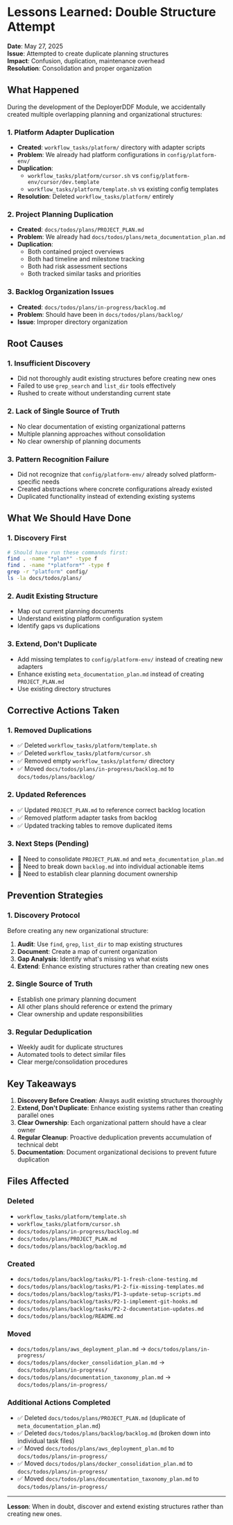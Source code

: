 # Lessons Learned: Double Structure Attempt

**Date**: May 27, 2025  
**Issue**: Attempted to create duplicate planning structures  
**Impact**: Confusion, duplication, maintenance overhead  
**Resolution**: Consolidation and proper organization  

## What Happened

During the development of the DeployerDDF Module, we accidentally created multiple overlapping planning and organizational structures:

### 1. Platform Adapter Duplication
- **Created**: `workflow_tasks/platform/` directory with adapter scripts
- **Problem**: We already had platform configurations in `config/platform-env/`
- **Duplication**: 
  - `workflow_tasks/platform/cursor.sh` vs `config/platform-env/cursor/dev.template`
  - `workflow_tasks/platform/template.sh` vs existing config templates
- **Resolution**: Deleted `workflow_tasks/platform/` entirely

### 2. Project Planning Duplication
- **Created**: `docs/todos/plans/PROJECT_PLAN.md`
- **Problem**: We already had `docs/todos/plans/meta_documentation_plan.md`
- **Duplication**:
  - Both contained project overviews
  - Both had timeline and milestone tracking
  - Both had risk assessment sections
  - Both tracked similar tasks and priorities

### 3. Backlog Organization Issues
- **Created**: `docs/todos/plans/in-progress/backlog.md`
- **Problem**: Should have been in `docs/todos/plans/backlog/`
- **Issue**: Improper directory organization

## Root Causes

### 1. Insufficient Discovery
- Did not thoroughly audit existing structures before creating new ones
- Failed to use `grep_search` and `list_dir` tools effectively
- Rushed to create without understanding current state

### 2. Lack of Single Source of Truth
- No clear documentation of existing organizational patterns
- Multiple planning approaches without consolidation
- No clear ownership of planning documents

### 3. Pattern Recognition Failure
- Did not recognize that `config/platform-env/` already solved platform-specific needs
- Created abstractions where concrete configurations already existed
- Duplicated functionality instead of extending existing systems

## What We Should Have Done

### 1. Discovery First
```bash
# Should have run these commands first:
find . -name "*plan*" -type f
find . -name "*platform*" -type f
grep -r "platform" config/
ls -la docs/todos/plans/
```

### 2. Audit Existing Structure
- Map out current planning documents
- Understand existing platform configuration system
- Identify gaps vs duplications

### 3. Extend, Don't Duplicate
- Add missing templates to `config/platform-env/` instead of creating new adapters
- Enhance existing `meta_documentation_plan.md` instead of creating `PROJECT_PLAN.md`
- Use existing directory structures

## Corrective Actions Taken

### 1. Removed Duplications
- ✅ Deleted `workflow_tasks/platform/template.sh`
- ✅ Deleted `workflow_tasks/platform/cursor.sh`
- ✅ Removed empty `workflow_tasks/platform/` directory
- ✅ Moved `docs/todos/plans/in-progress/backlog.md` to `docs/todos/plans/backlog/`

### 2. Updated References
- ✅ Updated `PROJECT_PLAN.md` to reference correct backlog location
- ✅ Removed platform adapter tasks from backlog
- ✅ Updated tracking tables to remove duplicated items

### 3. Next Steps (Pending)
- 🔄 Need to consolidate `PROJECT_PLAN.md` and `meta_documentation_plan.md`
- 🔄 Need to break down `backlog.md` into individual actionable items
- 🔄 Need to establish clear planning document ownership

## Prevention Strategies

### 1. Discovery Protocol
Before creating any new organizational structure:
1. **Audit**: Use `find`, `grep`, `list_dir` to map existing structures
2. **Document**: Create a map of current organization
3. **Gap Analysis**: Identify what's missing vs what exists
4. **Extend**: Enhance existing structures rather than creating new ones

### 2. Single Source of Truth
- Establish one primary planning document
- All other plans should reference or extend the primary
- Clear ownership and update responsibilities

### 3. Regular Deduplication
- Weekly audit for duplicate structures
- Automated tools to detect similar files
- Clear merge/consolidation procedures

## Key Takeaways

1. **Discovery Before Creation**: Always audit existing structures thoroughly
2. **Extend, Don't Duplicate**: Enhance existing systems rather than creating parallel ones
3. **Clear Ownership**: Each organizational pattern should have a clear owner
4. **Regular Cleanup**: Proactive deduplication prevents accumulation of technical debt
5. **Documentation**: Document organizational decisions to prevent future duplication

## Files Affected

### Deleted
- `workflow_tasks/platform/template.sh`
- `workflow_tasks/platform/cursor.sh`
- `docs/todos/plans/in-progress/backlog.md`
- `docs/todos/plans/PROJECT_PLAN.md`
- `docs/todos/plans/backlog/backlog.md`

### Created
- `docs/todos/plans/backlog/tasks/P1-1-fresh-clone-testing.md`
- `docs/todos/plans/backlog/tasks/P1-2-fix-missing-templates.md`
- `docs/todos/plans/backlog/tasks/P1-3-update-setup-scripts.md`
- `docs/todos/plans/backlog/tasks/P2-1-implement-git-hooks.md`
- `docs/todos/plans/backlog/tasks/P2-2-documentation-updates.md`
- `docs/todos/plans/backlog/README.md`

### Moved
- `docs/todos/plans/aws_deployment_plan.md` → `docs/todos/plans/in-progress/`
- `docs/todos/plans/docker_consolidation_plan.md` → `docs/todos/plans/in-progress/`
- `docs/todos/plans/documentation_taxonomy_plan.md` → `docs/todos/plans/in-progress/`

### Additional Actions Completed
- ✅ Deleted `docs/todos/plans/PROJECT_PLAN.md` (duplicate of `meta_documentation_plan.md`)
- ✅ Deleted `docs/todos/plans/backlog/backlog.md` (broken down into individual task files)
- ✅ Moved `docs/todos/plans/aws_deployment_plan.md` to `docs/todos/plans/in-progress/`
- ✅ Moved `docs/todos/plans/docker_consolidation_plan.md` to `docs/todos/plans/in-progress/`
- ✅ Moved `docs/todos/plans/documentation_taxonomy_plan.md` to `docs/todos/plans/in-progress/`

---

**Lesson**: When in doubt, discover and extend existing structures rather than creating new ones. 